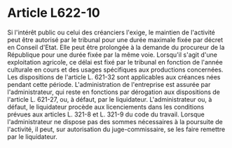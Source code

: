 # Article L622-10

Si l'intérêt public ou celui des créanciers l'exige, le maintien de l'activité peut être autorisé par le tribunal pour une durée maximale fixée par décret en Conseil d'Etat. Elle peut être prolongée à la demande du procureur de la République pour une durée fixée par la même voie. Lorsqu'il s'agit d'une exploitation agricole, ce délai est fixé par le tribunal en fonction de l'année culturale en cours et des usages spécifiques aux productions concernées. Les dispositions de l'article L. 621-32 sont applicables aux créances nées pendant cette période.   L'administration de l'entreprise est assurée par l'administrateur, qui reste en fonctions par dérogation aux dispositions de l'article L. 621-27, ou, à défaut, par le liquidateur. L'administrateur ou, à défaut, le liquidateur procède aux licenciements dans les conditions prévues aux articles L. 321-8 et L. 321-9 du code du travail.   Lorsque l'administrateur ne dispose pas des sommes nécessaires à la poursuite de l'activité, il peut, sur autorisation du juge-commissaire, se les faire remettre par le liquidateur.